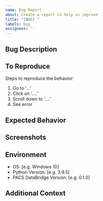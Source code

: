 ```yaml
---
name: Bug Report
about: Create a report to help us improve
title: "[BUG] "
labels: bug
assignees: ''
---
```


## Bug Description
<!-- A clear and concise description of what the bug is -->

## To Reproduce
Steps to reproduce the behavior:
1. Go to '...'
2. Click on '....'
3. Scroll down to '....'
4. See error

## Expected Behavior
<!-- A clear and concise description of what you expected to happen -->

## Screenshots
<!-- If applicable, add screenshots to help explain your problem -->

## Environment
- OS: [e.g. Windows 10]
- Python Version: [e.g. 3.9.5]
- PACS DataBridge Version: [e.g. 0.1.0]

## Additional Context
<!-- Add any other context about the problem here -->
